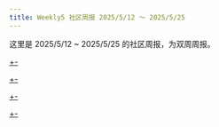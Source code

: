 ```yaml
---
title: Weekly5 社区周报 2025/5/12 ～ 2025/5/25
---
```


这里是 2025/5/12 ~ 2025/5/25 的社区周报，为双周周报。

[+-](/weekly/weekly5/official.md#:embed)

[+-](/weekly/weekly5/projects.md#:embed)

[+-](/weekly/weekly5/packages.md#:embed)

[+-](/weekly/weekly5/community.md#:embed)


